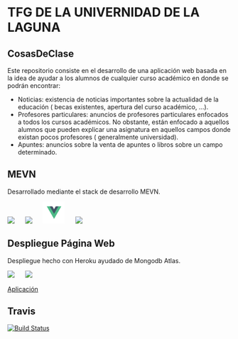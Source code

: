 # TFG DE LA UNIVERNIDAD DE LA LAGUNA

## CosasDeClase
Este repositorio consiste en el desarrollo de una aplicación web basada en la idea de ayudar a los alumnos de cualquier curso académico en donde se podrán encontrar:
- Noticias: existencia de noticias importantes sobre la actualidad de la educación ( becas
existentes, apertura del curso académico, …).
- Profesores particulares: anuncios de profesores particulares enfocados a todos los
cursos académicos. No obstante, están enfocado a aquellos alumnos que pueden explicar
una asignatura en aquellos campos donde existan pocos profesores ( generalmente
universidad).
- Apuntes: anuncios sobre la venta de apuntes o libros sobre un campo determinado.

## MEVN
Desarrollado mediante el stack de desarrollo MEVN.

<img src="https://encrypted-tbn0.gstatic.com/images?q=tbn:ANd9GcSOOiKh1Xk5RDZFKPkVXYfi8U-t2cuotiAOR7G_7w_HWXfV02TMnd9wnVM" height="50" /> &nbsp;&nbsp;&nbsp;&nbsp;&nbsp;<img src="https://i.cloudup.com/zfY6lL7eFa-3000x3000.png" height="50" /> &nbsp;&nbsp;&nbsp;&nbsp;&nbsp;<img src="/docs/Vue.js_Logo.svg.png" height="50" />  &nbsp;&nbsp;&nbsp;&nbsp;&nbsp;<img src="https://upload.wikimedia.org/wikipedia/commons/7/7e/Node.js_logo_2015.svg" height="50" />


## Despliegue Página Web
Despliegue hecho con Heroku ayudado de Mongodb Atlas.

<img src="http://estebanromero.com/wp-content/uploads/2018/02/heroku1.png" height="50" /> &nbsp;&nbsp;&nbsp;&nbsp;&nbsp;<img src="https://www.edc4it.com/images/blog/mongodb.png" height="50" /> &nbsp;&nbsp;&nbsp;&nbsp;&nbsp;

[Aplicación](https://travis-ci.org/Omar97perez/CosasDeClase-MEVN.svg?branch=master)

## Travis
[![Build Status](https://travis-ci.org/SyTW12018/E04.svg?branch=master)](https://travis-ci.org/SyTW12018/E04)
